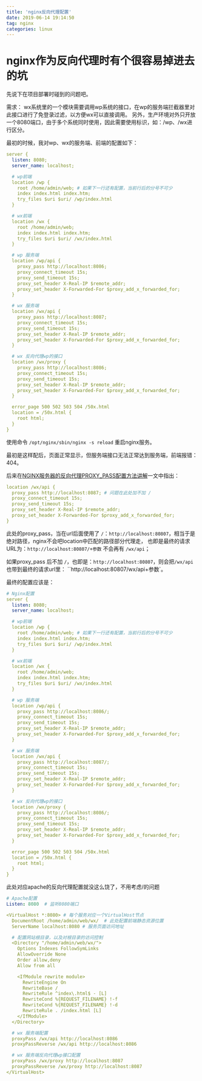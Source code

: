 ```yaml
---
title: 'nginx反向代理配置'
date: 2019-06-14 19:14:50
tag: nginx
categories: linux
---
```

# nginx作为反向代理时有个很容易掉进去的坑

先说下在项目部署时碰到的问题吧。

需求： wx系统里的一个模块需要调用wp系统的接口，在wp的服务端拦截器里对此接口进行了免登录过滤，以方便wx可以直接调用。
另外，生产环境对外只开放一个8080端口，由于多个系统同时使用，因此需要使用标识，如：/wp、/wx进行区分。

最初的时候，我对wp、wx的服务端、前端的配置如下：
```yml
server {
  listen: 8080;
  server_name: localhost;

  # wp前端
  location /wp {
    root /home/admin/web; # 如果下一行还有配置，当前行后的分号不可少
    index index.html index.htm;
    try_files $uri $uri/ /wp/index.html
  }

  # wx前端
  location /wx {
    root /home/admin/web;
    index index.html index.htm;
    try_files $uri $uri/ /wx/index.html
  }

  # wp 服务端
  location /wp/api {
    proxy_pass http://localhost:8086;
    proxy_connect_timeout 15s;
    proxy_send_timeout 15s;
    proxy_set_header X-Real-IP $remote_addr;
    proxy_set_header X-Forwarded-For $proxy_add_x_forwarded_for;
  }

  # wx 服务端
  location /wx/api {
    proxy_pass http://localhost:8087;
    proxy_connect_timeout 15s;
    proxy_send_timeout 15s;
    proxy_set_header X-Real-IP $remote_addr;
    proxy_set_header X-Forwarded-For $proxy_add_x_forwarded_for;
  }

  # wx 反向代理wp的接口
  location /wx/proxy {
    proxy_pass http://localhost:8086;
    proxy_connect_timeout 15s;
    proxy_send_timeout 15s;
    proxy_set_header X-Real-IP $remote_addr;
    proxy_set_header X-Forwarded-For $proxy_add_x_forwarded_for;
  }

  error_page 500 502 503 504 /50x.html
  location = /50x.html {
    root html;
  }
}
```
使用命令 `/opt/nginx/sbin/nginx -s reload` 重启nginx服务。


最初是这样配后，页面正常显示，但服务端接口无法正常达到服务端，前端报错：404。

后来在[NGINX服务器的反向代理PROXY_PASS配置方法讲解](https://www.cnblogs.com/lianxuan1768/p/8383804.html)一文中指出：  
```yml
location /wx/api {
  proxy_pass http://localhost:8087; # 问题在此处加不加 / 
  proxy_connect_timeout 15s;
  proxy_send_timeout 15s;
  proxy_set_header X-Real-IP $remote_addr;
  proxy_set_header X-Forwarded-For $proxy_add_x_forwarded_for;
}
```
此处的proxy_pass，当在url后面使用了 `/`：`http://localhost:80807`，相当于是绝对路径，nginx不会吧location中匹配的路径部分代理走，
也即是最终的请求URL为：`http://localhost:80807/+参数` 不会再有 `/wx/api`；

如果proxy_pass 后不加 `/`，也即是：`http://localhost:80807`，则会把`/wx/api`也带到最终的请求url里：
``http://localhost:80807/wx/api+参数`。

最终的配置应该是：
```yml
# Nginx配置
server {
  listen: 8080;
  server_name: localhost;

  # wp前端
  location /wp {
    root /home/admin/web; # 如果下一行还有配置，当前行后的分号不可少
    index index.html index.htm;
    try_files $uri $uri/ /wp/index.html
  }

  # wx前端
  location /wx {
    root /home/admin/web;
    index index.html index.htm;
    try_files $uri $uri/ /wx/index.html
  }

  # wp 服务端
  location /wp/api {
    proxy_pass http://localhost:8086/;
    proxy_connect_timeout 15s;
    proxy_send_timeout 15s;
    proxy_set_header X-Real-IP $remote_addr;
    proxy_set_header X-Forwarded-For $proxy_add_x_forwarded_for;
  }

  # wx 服务端
  location /wx/api {
    proxy_pass http://localhost:8087/;
    proxy_connect_timeout 15s;
    proxy_send_timeout 15s;
    proxy_set_header X-Real-IP $remote_addr;
    proxy_set_header X-Forwarded-For $proxy_add_x_forwarded_for;
  }

  # wx 反向代理wp的接口
  location /wx/proxy {
    proxy_pass http://localhost:8086/;
    proxy_connect_timeout 15s;
    proxy_send_timeout 15s;
    proxy_set_header X-Real-IP $remote_addr;
    proxy_set_header X-Forwarded-For $proxy_add_x_forwarded_for;
  }

  error_page 500 502 503 504 /50x.html
  location = /50x.html {
    root html;
  }
}
```

此处对应apache的反向代理配置就没这么饶了，不用考虑/的问题
```yml
# Apache配置
Listen: 8080  # 监听8080端口

<VirtualHost *:8080> # 每个服务对应一个VirtualHost节点
  DocumentRoot /home/admin/web/wx/  # 此处配置前端静态资源位置
  ServerName localhost:8080 # 服务页面访问地址

  # 配置网站根目录，以及对根目录的访问控制
  <Directory "/home/admin/web/wx/">
    Options Indexes FollowSymLinks
    AllowOverride None
    Order allow,deny
    Allow from all

    <IfModule rewrite module>
      RewriteEngine On
      RewriteBase /
      RewriteRule ^index\.html$ - [L]
      RewriteCond %{REQUEST_FILENAME} !-f
      RewriteCond %{REQUEST_FILENAME} !-d
      RewriteRule . /index.html [L]
    </IfModule>
  </Directory>

  # wx 服务端配置
  proxyPass /wx/api http://localhost:8086
  proxyPassReverse /wx/api http://localhost:8086

  # wx 服务端反向代理wp接口配置
  proxyPass /wx/proxy http://localhost:8087
  proxyPassReverse /wx/proxy http://localhost:8087
</VirtualHost>
```